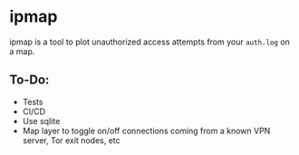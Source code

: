 # ipmap
ipmap is a tool to plot unauthorized access attempts from your `auth.log` on a
map.

## To-Do: 
- Tests
- CI/CD
- Use sqlite 
- Map layer to toggle on/off connections coming from a known VPN server, Tor
  exit nodes, etc


